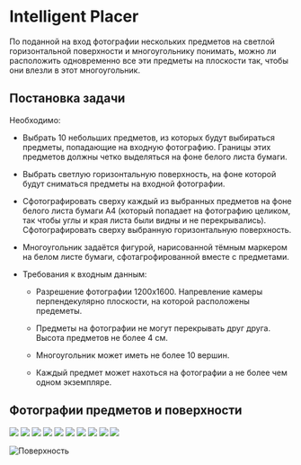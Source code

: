 # Intelligent Placer

По поданной на вход фотографии нескольких предметов на светлой горизонтальной поверхности и многоугольнику понимать, можно ли расположить одновременно все эти предметы на плоскости так, чтобы они влезли в этот многоугольник.

## Постановка задачи
Необходимо:
* Выбрать 10 небольших предметов, из которых будут выбираться предметы, попадающие на входную фотографию. Границы этих предметов должны четко выделяться на фоне белого листа бумаги.

* Выбрать светлую горизонтальную поверхность, на фоне которой будут сниматься предметы на входной фотографии.

* Сфотографировать сверху каждый из выбранных предметов на фоне белого листа бумаги А4 (который попадает на фотографию целиком, так чтобы углы и края листа были видны и не перекрывались). Сфотографировать сверху выбранную горизонтальную поверхность.

* Многоугольник задаётся фигурой, нарисованной тёмным маркером на белом листе бумаги, сфотагрофированной вместе с предметами.

* Требования к входным данным:
    * Разрешение фотографии 1200x1600. Напревление камеры перпендекулярно плоскости, на которой расположены предеметы.

    * Предметы на фотографии не могут перекрывать друг друга.
    Высота предметов не более 4 см.

    * Многоугольник может иметь не более 10 вершин.

    * Каждый предмет может нахоться на фотографии а не более чем одном экземпляре.

## Фотографии предметов и поверхности
![](images\object1.jpg)
![](images\object2.jpg)
![](images\object3.jpg)
![](images\object4.jpg)
![](images\object5.jpg)
![](images\object6.jpg)
![](images\object7.jpg)
![](images\object8.jpg)
![](images\object9.jpg)
![](images\object10.jpg)

![Поверхность](images\surface.jpg)
